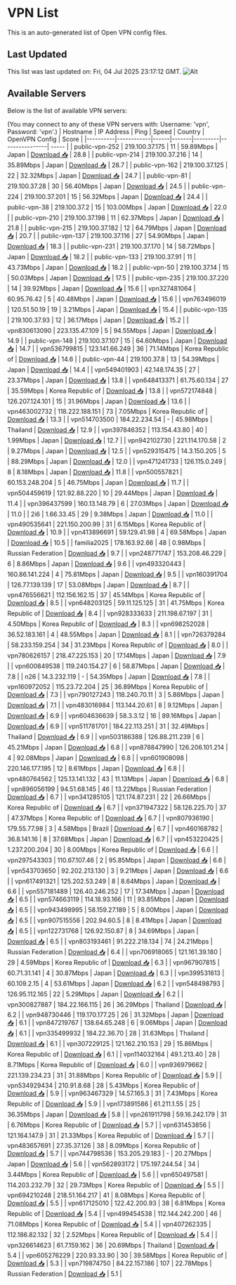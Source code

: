 # VPN List

This is an auto-generated list of Open VPN config files.

## Last Updated

This list was last updated on: Fri, 04 Jul 2025 23:17:12 GMT.
![Alt](https://repobeats.axiom.co/api/embed/186b98318ef1479477931607c1ad7d823f12451f.svg "Repobeats analytics image")

## Available Servers

Below is the list of available VPN servers:

(You may connect to any of these VPN servers with: Username: 'vpn', Password: 'vpn'.)
| Hostname | IP Address | Ping | Speed | Country | OpenVPN Config | Score |
|----------|------------|------|-------|---------|----------------| ----- |
| public-vpn-252 | 219.100.37.175 | 11 | 59.89Mbps | Japan | [Download 📥](./configs/server_0_JP.ovpn) | 28.8 |
| public-vpn-214 | 219.100.37.216 | 14 | 35.89Mbps | Japan | [Download 📥](./configs/server_1_JP.ovpn) | 28.7 |
| public-vpn-162 | 219.100.37.125 | 22 | 32.32Mbps | Japan | [Download 📥](./configs/server_2_JP.ovpn) | 24.7 |
| public-vpn-81 | 219.100.37.28 | 30 | 56.40Mbps | Japan | [Download 📥](./configs/server_3_JP.ovpn) | 24.5 |
| public-vpn-224 | 219.100.37.201 | 15 | 56.32Mbps | Japan | [Download 📥](./configs/server_4_JP.ovpn) | 24.4 |
| public-vpn-38 | 219.100.37.2 | 15 | 103.00Mbps | Japan | [Download 📥](./configs/server_5_JP.ovpn) | 22.0 |
| public-vpn-210 | 219.100.37.198 | 11 | 62.37Mbps | Japan | [Download 📥](./configs/server_6_JP.ovpn) | 21.8 |
| public-vpn-215 | 219.100.37.182 | 12 | 64.79Mbps | Japan | [Download 📥](./configs/server_7_JP.ovpn) | 20.7 |
| public-vpn-137 | 219.100.37.116 | 27 | 54.90Mbps | Japan | [Download 📥](./configs/server_8_JP.ovpn) | 18.3 |
| public-vpn-231 | 219.100.37.170 | 14 | 58.72Mbps | Japan | [Download 📥](./configs/server_9_JP.ovpn) | 18.2 |
| public-vpn-133 | 219.100.37.91 | 11 | 43.73Mbps | Japan | [Download 📥](./configs/server_10_JP.ovpn) | 18.2 |
| public-vpn-50 | 219.100.37.14 | 15 | 50.03Mbps | Japan | [Download 📥](./configs/server_11_JP.ovpn) | 17.5 |
| public-vpn-235 | 219.100.37.220 | 14 | 39.92Mbps | Japan | [Download 📥](./configs/server_12_JP.ovpn) | 15.6 |
| vpn327481064 | 60.95.76.42 | 5 | 40.48Mbps | Japan | [Download 📥](./configs/server_13_JP.ovpn) | 15.6 |
| vpn763496019 | 120.51.50.19 | 19 | 3.21Mbps | Japan | [Download 📥](./configs/server_14_JP.ovpn) | 15.4 |
| public-vpn-135 | 219.100.37.93 | 12 | 36.17Mbps | Japan | [Download 📥](./configs/server_15_JP.ovpn) | 15.2 |
| vpn830613090 | 223.135.47.109 | 5 | 94.55Mbps | Japan | [Download 📥](./configs/server_16_JP.ovpn) | 14.9 |
| public-vpn-148 | 219.100.37.107 | 15 | 64.60Mbps | Japan | [Download 📥](./configs/server_17_JP.ovpn) | 14.7 |
| vpn536799815 | 123.141.66.249 | 36 | 71.14Mbps | Korea Republic of | [Download 📥](./configs/server_18_KR.ovpn) | 14.6 |
| public-vpn-44 | 219.100.37.8 | 13 | 54.39Mbps | Japan | [Download 📥](./configs/server_19_JP.ovpn) | 14.4 |
| vpn549401903 | 42.148.174.35 | 27 | 23.37Mbps | Japan | [Download 📥](./configs/server_20_JP.ovpn) | 13.8 |
| vpn648413371 | 61.75.60.134 | 27 | 35.59Mbps | Korea Republic of | [Download 📥](./configs/server_21_KR.ovpn) | 13.8 |
| vpn572174848 | 126.207.124.101 | 15 | 31.96Mbps | Japan | [Download 📥](./configs/server_22_JP.ovpn) | 13.6 |
| vpn463002732 | 118.222.188.151 | 73 | 7.05Mbps | Korea Republic of | [Download 📥](./configs/server_23_KR.ovpn) | 13.3 |
| vpn514703500 | 184.22.234.54 | - | 45.98Mbps | Thailand | [Download 📥](./configs/server_24_TH.ovpn) | 12.9 |
| vpn397846352 | 113.154.43.80 | 40 | 1.99Mbps | Japan | [Download 📥](./configs/server_25_JP.ovpn) | 12.7 |
| vpn942102730 | 221.114.170.58 | 2 | 9.27Mbps | Japan | [Download 📥](./configs/server_26_JP.ovpn) | 12.5 |
| vpn529315475 | 14.3.150.205 | 5 | 88.29Mbps | Japan | [Download 📥](./configs/server_27_JP.ovpn) | 12.0 |
| vpn471241733 | 126.115.0.249 | 8 | 8.18Mbps | Japan | [Download 📥](./configs/server_28_JP.ovpn) | 11.8 |
| vpn500557821 | 60.153.248.204 | 5 | 46.75Mbps | Japan | [Download 📥](./configs/server_29_JP.ovpn) | 11.7 |
| vpn504459619 | 121.92.88.220 | 10 | 29.44Mbps | Japan | [Download 📥](./configs/server_30_JP.ovpn) | 11.4 |
| vpn396437599 | 160.13.148.79 | 6 | 27.03Mbps | Japan | [Download 📥](./configs/server_31_JP.ovpn) | 11.0 |
| 2i6 | 1.66.33.45 | 29 | 9.38Mbps | Japan | [Download 📥](./configs/server_32_JP.ovpn) | 11.0 |
| vpn490535641 | 221.150.200.99 | 31 | 6.15Mbps | Korea Republic of | [Download 📥](./configs/server_33_KR.ovpn) | 10.9 |
| vpn413896691 | 59.129.41.98 | 4 | 69.58Mbps | Japan | [Download 📥](./configs/server_34_JP.ovpn) | 10.5 |
| familia2025 | 178.163.92.66 | 48 | 0.98Mbps | Russian Federation | [Download 📥](./configs/server_35_RU.ovpn) | 9.7 |
| vpn248771747 | 153.208.46.229 | 6 | 8.86Mbps | Japan | [Download 📥](./configs/server_36_JP.ovpn) | 9.6 |
| vpn493320443 | 160.86.141.224 | 4 | 75.81Mbps | Japan | [Download 📥](./configs/server_37_JP.ovpn) | 9.5 |
| vpn160391704 | 126.77.139.139 | 17 | 53.08Mbps | Japan | [Download 📥](./configs/server_38_JP.ovpn) | 8.7 |
| vpn476556621 | 112.156.162.15 | 37 | 45.14Mbps | Korea Republic of | [Download 📥](./configs/server_39_KR.ovpn) | 8.5 |
| vpn648203125 | 59.11.125.125 | 31 | 41.75Mbps | Korea Republic of | [Download 📥](./configs/server_40_KR.ovpn) | 8.4 |
| vpn928333633 | 211.198.67.197 | 31 | 4.50Mbps | Korea Republic of | [Download 📥](./configs/server_41_KR.ovpn) | 8.3 |
| vpn698252028 | 36.52.183.161 | 4 | 48.55Mbps | Japan | [Download 📥](./configs/server_42_JP.ovpn) | 8.1 |
| vpn726379284 | 58.233.159.254 | 34 | 31.23Mbps | Korea Republic of | [Download 📥](./configs/server_43_KR.ovpn) | 8.0 |
| vpn780626157 | 218.47.225.153 | 20 | 17.14Mbps | Japan | [Download 📥](./configs/server_44_JP.ovpn) | 7.9 |
| vpn600849538 | 119.240.154.27 | 6 | 58.87Mbps | Japan | [Download 📥](./configs/server_45_JP.ovpn) | 7.8 |
| n26 | 14.3.232.119 | - | 54.35Mbps | Japan | [Download 📥](./configs/server_46_JP.ovpn) | 7.8 |
| vpn160972052 | 115.23.72.204 | 25 | 36.89Mbps | Korea Republic of | [Download 📥](./configs/server_47_KR.ovpn) | 7.3 |
| vpn790127243 | 118.240.70.11 | 3 | 5.88Mbps | Japan | [Download 📥](./configs/server_48_JP.ovpn) | 7.1 |
| vpn483016984 | 113.144.20.61 | 8 | 9.12Mbps | Japan | [Download 📥](./configs/server_49_JP.ovpn) | 6.9 |
| vpn604636639 | 58.3.3.12 | 16 | 89.16Mbps | Japan | [Download 📥](./configs/server_50_JP.ovpn) | 6.9 |
| vpn511781701 | 184.22.113.251 | 31 | 32.49Mbps | Thailand | [Download 📥](./configs/server_51_TH.ovpn) | 6.9 |
| vpn503186388 | 126.88.211.239 | 6 | 45.21Mbps | Japan | [Download 📥](./configs/server_52_JP.ovpn) | 6.8 |
| vpn878847990 | 126.206.101.214 | 4 | 92.08Mbps | Japan | [Download 📥](./configs/server_53_JP.ovpn) | 6.8 |
| vpn601908098 | 220.146.177.195 | 12 | 8.61Mbps | Japan | [Download 📥](./configs/server_54_JP.ovpn) | 6.8 |
| vpn480764562 | 125.13.141.132 | 43 | 11.13Mbps | Japan | [Download 📥](./configs/server_55_JP.ovpn) | 6.8 |
| vpn896056199 | 94.51.68.145 | 46 | 13.22Mbps | Russian Federation | [Download 📥](./configs/server_56_RU.ovpn) | 6.7 |
| vpn341285105 | 121.174.87.231 | 22 | 26.66Mbps | Korea Republic of | [Download 📥](./configs/server_57_KR.ovpn) | 6.7 |
| vpn371947322 | 58.126.225.70 | 37 | 47.37Mbps | Korea Republic of | [Download 📥](./configs/server_58_KR.ovpn) | 6.7 |
| vpn807936190 | 179.55.77.98 | 3 | 4.58Mbps | Brazil | [Download 📥](./configs/server_59_BR.ovpn) | 6.7 |
| vpn460168782 | 36.8.141.16 | 8 | 37.68Mbps | Japan | [Download 📥](./configs/server_60_JP.ovpn) | 6.7 |
| vpn453220425 | 1.237.200.204 | 30 | 8.00Mbps | Korea Republic of | [Download 📥](./configs/server_61_KR.ovpn) | 6.6 |
| vpn297543303 | 110.67.107.46 | 2 | 95.85Mbps | Japan | [Download 📥](./configs/server_62_JP.ovpn) | 6.6 |
| vpn543703650 | 92.202.213.130 | 3 | 9.21Mbps | Japan | [Download 📥](./configs/server_63_JP.ovpn) | 6.6 |
| vpn617491321 | 125.202.53.249 | 8 | 8.64Mbps | Japan | [Download 📥](./configs/server_64_JP.ovpn) | 6.6 |
| vpn557181489 | 126.40.246.252 | 17 | 17.34Mbps | Japan | [Download 📥](./configs/server_65_JP.ovpn) | 6.5 |
| vpn574663119 | 114.18.93.166 | 11 | 93.85Mbps | Japan | [Download 📥](./configs/server_66_JP.ovpn) | 6.5 |
| vpn943498995 | 58.159.27.189 | 5 | 8.00Mbps | Japan | [Download 📥](./configs/server_67_JP.ovpn) | 6.5 |
| vpn907515556 | 202.94.60.5 | 8 | 8.41Mbps | Japan | [Download 📥](./configs/server_68_JP.ovpn) | 6.5 |
| vpn122731768 | 126.92.150.87 | 8 | 34.69Mbps | Japan | [Download 📥](./configs/server_69_JP.ovpn) | 6.5 |
| vpn803193461 | 91.222.218.134 | 74 | 24.21Mbps | Russian Federation | [Download 📥](./configs/server_70_RU.ovpn) | 6.4 |
| vpn706918065 | 121.161.39.180 | 29 | 4.59Mbps | Korea Republic of | [Download 📥](./configs/server_71_KR.ovpn) | 6.3 |
| vpn967907815 | 60.71.31.141 | 4 | 30.87Mbps | Japan | [Download 📥](./configs/server_72_JP.ovpn) | 6.3 |
| vpn399531613 | 60.109.2.15 | 4 | 53.61Mbps | Japan | [Download 📥](./configs/server_73_JP.ovpn) | 6.2 |
| vpn548498793 | 126.95.112.165 | 22 | 5.29Mbps | Japan | [Download 📥](./configs/server_74_JP.ovpn) | 6.2 |
| vpn300827887 | 184.22.166.115 | 26 | 36.29Mbps | Thailand | [Download 📥](./configs/server_75_TH.ovpn) | 6.2 |
| vpn948730446 | 119.170.177.25 | 26 | 31.32Mbps | Japan | [Download 📥](./configs/server_76_JP.ovpn) | 6.1 |
| vpn847219767 | 138.64.65.248 | 6 | 9.06Mbps | Japan | [Download 📥](./configs/server_77_JP.ovpn) | 6.1 |
| vpn335499932 | 184.22.36.70 | 28 | 31.63Mbps | Thailand | [Download 📥](./configs/server_78_TH.ovpn) | 6.1 |
| vpn307229125 | 121.162.210.153 | 29 | 15.86Mbps | Korea Republic of | [Download 📥](./configs/server_79_KR.ovpn) | 6.1 |
| vpn114032164 | 49.1.213.40 | 28 | 8.71Mbps | Korea Republic of | [Download 📥](./configs/server_80_KR.ovpn) | 6.0 |
| vpn936979662 | 221.139.234.23 | 31 | 31.88Mbps | Korea Republic of | [Download 📥](./configs/server_81_KR.ovpn) | 5.9 |
| vpn534929434 | 210.91.8.68 | 28 | 5.43Mbps | Korea Republic of | [Download 📥](./configs/server_82_KR.ovpn) | 5.9 |
| vpn963467329 | 14.57.165.3 | 31 | 7.43Mbps | Korea Republic of | [Download 📥](./configs/server_83_KR.ovpn) | 5.9 |
| vpn173891586 | 61.211.1.55 | 25 | 36.35Mbps | Japan | [Download 📥](./configs/server_84_JP.ovpn) | 5.8 |
| vpn261911798 | 59.16.242.179 | 31 | 6.76Mbps | Korea Republic of | [Download 📥](./configs/server_85_KR.ovpn) | 5.7 |
| vpn631453856 | 121.164.147.9 | 31 | 21.33Mbps | Korea Republic of | [Download 📥](./configs/server_86_KR.ovpn) | 5.7 |
| vpn483657691 | 27.35.37.126 | 38 | 8.09Mbps | Korea Republic of | [Download 📥](./configs/server_87_KR.ovpn) | 5.7 |
| vpn744798536 | 153.205.29.183 | - | 20.27Mbps | Japan | [Download 📥](./configs/server_88_JP.ovpn) | 5.6 |
| vpn562893172 | 175.197.244.54 | 34 | 3.44Mbps | Korea Republic of | [Download 📥](./configs/server_89_KR.ovpn) | 5.6 |
| vpn650497581 | 114.203.232.79 | 32 | 29.73Mbps | Korea Republic of | [Download 📥](./configs/server_90_KR.ovpn) | 5.5 |
| vpn694210248 | 218.51.164.217 | 41 | 8.08Mbps | Korea Republic of | [Download 📥](./configs/server_91_KR.ovpn) | 5.5 |
| vpn617125010 | 122.42.200.93 | 38 | 6.81Mbps | Korea Republic of | [Download 📥](./configs/server_92_KR.ovpn) | 5.4 |
| vpn499454538 | 112.144.242.200 | 46 | 71.08Mbps | Korea Republic of | [Download 📥](./configs/server_93_KR.ovpn) | 5.4 |
| vpn407262335 | 112.186.82.132 | 32 | 2.52Mbps | Korea Republic of | [Download 📥](./configs/server_94_KR.ovpn) | 5.4 |
| vpn326614623 | 61.7.159.162 | 36 | 20.69Mbps | Thailand | [Download 📥](./configs/server_95_TH.ovpn) | 5.4 |
| vpn605276229 | 220.93.33.90 | 30 | 39.58Mbps | Korea Republic of | [Download 📥](./configs/server_96_KR.ovpn) | 5.3 |
| vpn719874750 | 84.22.157.186 | 107 | 22.78Mbps | Russian Federation | [Download 📥](./configs/server_97_RU.ovpn) | 5.1 |
